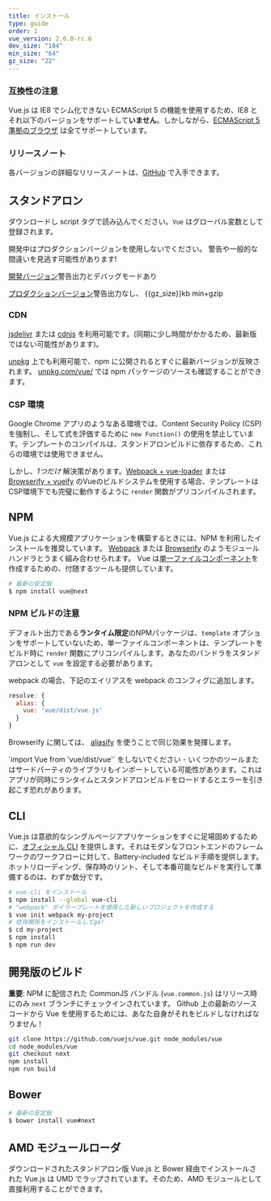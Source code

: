 ```yaml
---
title: インストール
type: guide
order: 1
vue_version: 2.0.0-rc.6
dev_size: "184"
min_size: "64"
gz_size: "22"
---
```


### 互換性の注意

Vue.js は IE8 でシム化できない ECMAScript 5 の機能を使用するため、IE8 とそれ以下のバージョンをサポートして**いません**。しかしながら、[ECMAScript 5 準拠のブラウザ](http://caniuse.com/#feat=es5) は全てサポートしています。

### リリースノート

各バージョンの詳細なリリースノートは、[GitHub](https://github.com/vuejs/vue/releases) で入手できます。

## スタンドアロン

ダウンロードし script タグで読み込んでください。`Vue` はグローバル変数として登録されます。

<p class="tip">開発中はプロダクションバージョンを使用しないでください。 警告や一般的な間違いを見逃す可能性があります!</p>

<div id="downloads">
<a class="button" href="/js/vue.js" download>開発バージョン</a><span class="light info">警告出力とデバッグモードあり </span>

<a class="button" href="/js/vue.min.js" download>プロダクションバージョン</a><span class="light info">警告出力なし、 {{gz_size}}kb min+gzip</span>
</div>

### CDN

[jsdelivr](//cdn.jsdelivr.net/vue/{{vue_version}}/vue.min.js) または [cdnjs](//cdnjs.cloudflare.com/ajax/libs/vue/{{vue_version}}/vue.min.js) を利用可能です。(同期に少し時間がかかるため、最新版ではない可能性があります)。

[unpkg](https://unpkg.com/vue/dist/vue.min.js) 上でも利用可能で、npm に公開されるとすぐに最新バージョンが反映されます。  [unpkg.com/vue/](https://unpkg.com/vue/) では npm パッケージのソースも確認することができます。

### CSP 環境

Google Chrome アプリのようなある環境では、Content Security Policy (CSP) を強制し、そして式を評価するために `new Function()` の使用を禁止しています。テンプレートのコンパイルは、スタンドアロンビルドに依存するため、これらの環境では使用できません。

しかし、_1つだけ_ 解決策があります。[Webpack + vue-loader](https://github.com/vuejs-templates/webpack-simple-2.0) または [Browserify + vueify](https://github.com/vuejs-templates/browserify-simple-2.0) のVueのビルドシステムを使用する場合、テンプレートはCSP環境下でも完璧に動作するように `render` 関数がプリコンパイルされます。

## NPM

Vue.js による大規模アプリケーションを構築するときには、NPM を利用したインストールを推奨しています。 [Webpack](http://webpack.github.io/) または [Browserify](http://browserify.org/) のようモジュールハンドラとうまく組み合わせられます。 Vue は[単一ファイルコンポーネント](application.html#Single-File-Components)を作成するための、付随するツールも提供しています。

``` bash
# 最新の安定版
$ npm install vue@next
```

### NPM ビルドの注意

デフォルト出力である**ランタイム限定**のNPMパッケージは、`template` オプションをサポートしていないため、単一ファイルコンポーネントは、テンプレートをビルド時に `render` 関数にプリコンパイルします。あなたのバンドラをスタンドアロンとして `vue` を設定する必要があります。

webpack の場合、下記のエイリアスを webpack のコンフィグに追加します。

``` js
resolve: {
  alias: {
    vue: 'vue/dist/vue.js'
  }
}
```

Browserify に関しては、 [aliasify](https://github.com/benbria/aliasify) を使うことで同じ効果を発揮します。

<p class="tip">`import Vue from 'vue/dist/vue'` をしないでください - いくつかのツールまたはサードパーティのライブラリもインポートしている可能性があります。これはアプリが同時にランタイムとスタンドアロンビルドをロードするとエラーを引き起こす恐れがあります。</p>

## CLI

Vue.js は意欲的なシングルページアプリケーションをすぐに足場固めするために、[オフィシャル CLI](https://github.com/vuejs/vue-cli) を提供します。それはモダンなフロントエンドのフレームワークのワークフローに対して、Battery-included なビルド手順を提供します。ホットリローディング、保存時のリント、そして本番可能なビルドを実行して準備するのは、わずか数分です。

``` bash
# vue-cli をインストール
$ npm install --global vue-cli
# "webpack" ボイラープレートを使用した新しいプロジェクトを作成する
$ vue init webpack my-project
# 依存関係をインストールしてgo!
$ cd my-project
$ npm install
$ npm run dev
```

## 開発版のビルド

**重要**: NPM に配信された CommonJS バンドル (`vue.common.js`) はリリース時にのみ `next` ブランチにチェックインされています。 Github 上の最新のソースコードから Vue を使用するためには、あなた自身がそれをビルドしなければなりません！

``` bash
git clone https://github.com/vuejs/vue.git node_modules/vue
cd node_modules/vue
git checkout next
npm install
npm run build
```

## Bower

``` bash
# 最新の安定板
$ bower install vue#next
```

## AMD モジュールローダ

ダウンロードされたスタンドアロン版 Vue.js と Bower 経由でインストールされた Vue.js は UMD でラップされています。そのため、AMD モジュールとして直接利用することができます。
